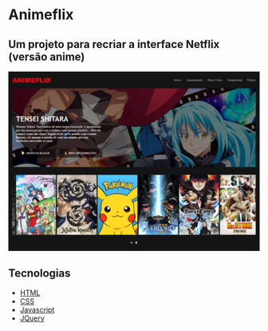 # Animeflix

## Um projeto para recriar a interface Netflix (versão anime)


![](assets/github/home.png)

## Tecnologias

- [HTML](https://developer.mozilla.org/pt-BR/docs/Web/HTML)
- [CSS](https://developer.mozilla.org/pt-BR/docs/Web/CSS)
- [Javascript](https://developer.mozilla.org/pt-BR/docs/Web/JavaScript)
- [JQuery](https://jquery.com/)



